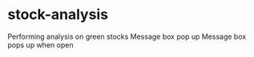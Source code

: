 # stock-analysis
Performing analysis on green stocks
Message box pop up
Message box pops up when open

